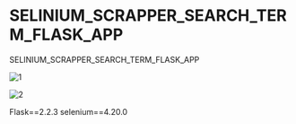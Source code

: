 # SELINIUM_SCRAPPER_SEARCH_TERM_FLASK_APP
SELINIUM_SCRAPPER_SEARCH_TERM_FLASK_APP


![1](https://github.com/user-attachments/assets/cf077613-21f1-41b8-992a-08be29902e6e)

![2](https://github.com/user-attachments/assets/b9cd9a52-f870-4296-969f-91faa8577f24)


Flask==2.2.3
selenium==4.20.0
